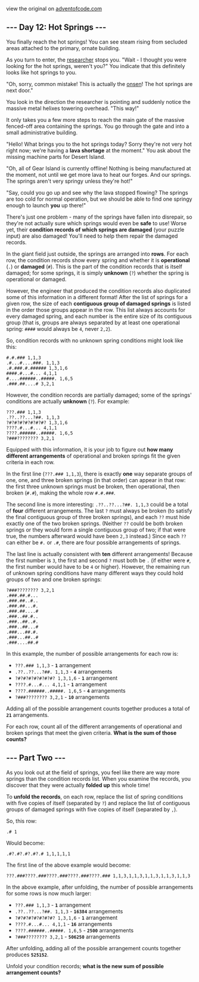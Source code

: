 view the original on <a href=https://adventofcode.com/2023/day/12>adventofcode.com</a>
<h2>--- Day 12: Hot Springs ---</h2><p>You finally reach the hot springs! You can see steam rising from secluded areas attached to the primary, ornate building.</p>
<p>As you turn to enter, the <a href="11">researcher</a> stops you. "Wait - I thought you were looking for the hot springs, weren't you?" You indicate that this definitely looks like hot springs to you.</p>
<p>"Oh, sorry, common mistake! This is actually the <a href="https://en.wikipedia.org/wiki/Onsen">onsen</a>! The hot springs are next door."</p>
<p>You look in the direction the researcher is pointing and suddenly notice the <span title="I love this joke. I'm not sorry.">massive metal helixes</span> towering overhead. "This way!"</p>
<p>It only takes you a few more steps to reach the main gate of the massive fenced-off area containing the springs. You go through the gate and into a small administrative building.</p>
<p>"Hello! What brings you to the hot springs today? Sorry they're not very hot right now; we're having a <b>lava shortage</b> at the moment." You ask about the missing machine parts for Desert Island.</p>
<p>"Oh, all of Gear Island is currently offline! Nothing is being manufactured at the moment, not until we get more lava to heat our forges. And our springs. The springs aren't very springy unless they're hot!"</p>
<p>"Say, could you go up and see why the lava stopped flowing? The springs are too cold for normal operation, but we should be able to find one springy enough to launch <b>you</b> up there!"</p>
<p>There's just one problem - many of the springs have fallen into disrepair, so they're not actually sure which springs would even be <b>safe</b> to use! Worse yet, their <b>condition records of which springs are damaged</b> (your puzzle input) are also damaged! You'll need to help them repair the damaged records.</p>
<p>In the giant field just outside, the springs are arranged into <b>rows</b>. For each row, the condition records show every spring and whether it is <b>operational</b> (<code>.</code>) or <b>damaged</b> (<code>#</code>). This is the part of the condition records that is itself damaged; for some springs, it is simply <b>unknown</b> (<code>?</code>) whether the spring is operational or damaged.</p>
<p>However, the engineer that produced the condition records also duplicated some of this information in a different format! After the list of springs for a given row, the size of each <b>contiguous group of damaged springs</b> is listed in the order those groups appear in the row. This list always accounts for every damaged spring, and each number is the entire size of its contiguous group (that is, groups are always separated by at least one operational spring: <code>####</code> would always be <code>4</code>, never <code>2,2</code>).</p>
<p>So, condition records with no unknown spring conditions might look like this:</p>
<pre><code>#.#.### 1,1,3
.#...#....###. 1,1,3
.#.###.#.###### 1,3,1,6
####.#...#... 4,1,1
#....######..#####. 1,6,5
.###.##....# 3,2,1
</code></pre>
<p>However, the condition records are partially damaged; some of the springs' conditions are actually <b>unknown</b> (<code>?</code>). For example:</p>
<pre><code>???.### 1,1,3
.??..??...?##. 1,1,3
?#?#?#?#?#?#?#? 1,3,1,6
????.#...#... 4,1,1
????.######..#####. 1,6,5
?###???????? 3,2,1
</code></pre>
<p>Equipped with this information, it is your job to figure out <b>how many different arrangements</b> of operational and broken springs fit the given criteria in each row.</p>
<p>In the first line (<code>???.### 1,1,3</code>), there is exactly <b>one</b> way separate groups of one, one, and three broken springs (in that order) can appear in that row: the first three unknown springs must be broken, then operational, then broken (<code>#.#</code>), making the whole row <code>#.#.###</code>.</p>
<p>The second line is more interesting: <code>.??..??...?##. 1,1,3</code> could be a total of <b>four</b> different arrangements. The last <code>?</code> must always be broken (to satisfy the final contiguous group of three broken springs), and each <code>??</code> must hide exactly one of the two broken springs. (Neither <code>??</code> could be both broken springs or they would form a single contiguous group of two; if that were true, the numbers afterward would have been <code>2,3</code> instead.) Since each <code>??</code> can either be <code>#.</code> or <code>.#</code>, there are four possible arrangements of springs.</p>
<p>The last line is actually consistent with <b>ten</b> different arrangements! Because the first number is <code>3</code>, the first and second <code>?</code> must both be <code>.</code> (if either were <code>#</code>, the first number would have to be <code>4</code> or higher). However, the remaining run of unknown spring conditions have many different ways they could hold groups of two and one broken springs:</p>
<pre><code>?###???????? 3,2,1
.###.##.#...
.###.##..#..
.###.##...#.
.###.##....#
.###..##.#..
.###..##..#.
.###..##...#
.###...##.#.
.###...##..#
.###....##.#
</code></pre>
<p>In this example, the number of possible arrangements for each row is:</p>
<ul>
<li><code>???.### 1,1,3</code> - <code><b>1</b></code> arrangement</li>
<li><code>.??..??...?##. 1,1,3</code> - <code><b>4</b></code> arrangements</li>
<li><code>?#?#?#?#?#?#?#? 1,3,1,6</code> - <code><b>1</b></code> arrangement</li>
<li><code>????.#...#... 4,1,1</code> - <code><b>1</b></code> arrangement</li>
<li><code>????.######..#####. 1,6,5</code> - <code><b>4</b></code> arrangements</li>
<li><code>?###???????? 3,2,1</code> - <code><b>10</b></code> arrangements</li>
</ul>
<p>Adding all of the possible arrangement counts together produces a total of <code><b>21</b></code> arrangements.</p>
<p>For each row, count all of the different arrangements of operational and broken springs that meet the given criteria. <b>What is the sum of those counts?</b></p>
<h2 id="part2">--- Part Two ---</h2><p>As you look out at the field of springs, you feel like there are way more springs than the condition records list. When you examine the records, you discover that they were actually <b>folded up</b> this whole time!</p>
<p>To <b>unfold the records</b>, on each row, replace the list of spring conditions with five copies of itself (separated by <code>?</code>) and replace the list of contiguous groups of damaged springs with five copies of itself (separated by <code>,</code>).</p>
<p>So, this row:</p>
<pre><code>.# 1</code></pre>
<p>Would become:</p>
<pre><code>.#?.#?.#?.#?.# 1,1,1,1,1</code></pre>
<p>The first line of the above example would become:</p>
<pre><code>???.###????.###????.###????.###????.### 1,1,3,1,1,3,1,1,3,1,1,3,1,1,3</code></pre>
<p>In the above example, after unfolding, the number of possible arrangements for some rows is now much larger:</p>
<ul>
<li><code>???.### 1,1,3</code> - <code><b>1</b></code> arrangement</li>
<li><code>.??..??...?##. 1,1,3</code> - <code><b>16384</b></code> arrangements</li>
<li><code>?#?#?#?#?#?#?#? 1,3,1,6</code> - <code><b>1</b></code> arrangement</li>
<li><code>????.#...#... 4,1,1</code> - <code><b>16</b></code> arrangements</li>
<li><code>????.######..#####. 1,6,5</code> - <code><b>2500</b></code> arrangements</li>
<li><code>?###???????? 3,2,1</code> - <code><b>506250</b></code> arrangements</li>
</ul>
<p>After unfolding, adding all of the possible arrangement counts together produces <code><b>525152</b></code>.</p>
<p>Unfold your condition records; <b>what is the new sum of possible arrangement counts?</b></p>

